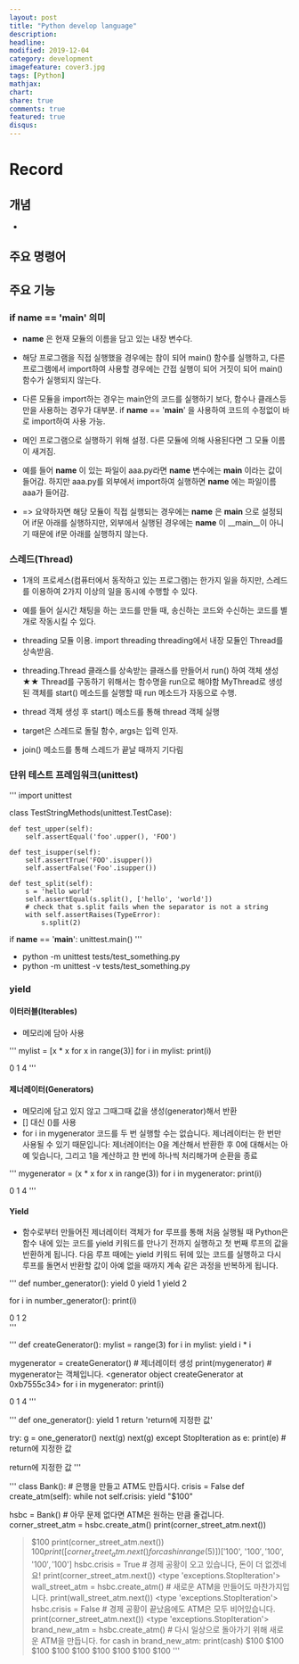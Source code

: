 ```yaml
---
layout: post
title: "Python develop language"
description: 
headline: 
modified: 2019-12-04
category: development
imagefeature: cover3.jpg
tags: [Python]
mathjax: 
chart: 
share: true
comments: true
featured: true
disqus:
---
```


# Record
## 개념
- 
## 주요 명령어


## 주요 기능
### if __name__ == '__main__' 의미
- __name__ 은 현재 모듈의 이름을 담고 있는 내장 변수다.

- 해당 프로그램을 직접 실행했을 경우에는 참이 되어 main() 함수를 실행하고, 다른 프로그램에서 import하여 사용할 경우에는 간접 실행이 되어 거짓이 되어  main()함수가 실행되지 않는다.

- 다른 모듈을 import하는 경우는 main안의 코드를 실행하기 보다, 함수나 클래스등만을 사용하는 경우가 대부분.  if __name__ == '__main__'  을 사용하여 코드의 수정없이 바로 import하여 사용 가능.

- 메인 프로그램으로 실행하기 위해 설정.
다른 모듈에 의해 사용된다면 그 모듈 이름이 새겨짐.

- 예를 들어  __name__  이 있는 파일이 aaa.py라면 __name__ 변수에는 __main__ 이라는 값이 들어감.
하지만 aaa.py를 외부에서 import하여 실행하면 __name__ 에는 파일이름 aaa가 들어감.

-  => 요약하자면 해당 모듈이 직접 실행되는 경우에는 __name__ 은 __main__ 으로 설정되어 if문 아래를 실행하지만, 외부에서 실행된 경우에는 __name__ 이 __main__이 아니기 때문에 if문 아래를 실행하지 않는다.

### 스레드(Thread)
- 1개의 프로세스(컴퓨터에서 동작하고 있는 프로그램)는 한가지 일을 하지만, 스레드를 이용하여 2가지 이상의 일을 동시에 수행할 수 있다.

- 예를 들어 실시간 채팅을 하는 코드를 만들 때, 송신하는 코드와 수신하는 코드를 별개로 작동시킬 수 있다.

- threading 모듈 이용. import threading
threading에서 내장 모듈인 Thread를 상속받음.

- threading.Thread 클래스를 상속받는 클래스를 만들어서 run() 하여 객체 생성
★★ Thread를 구동하기 위해서는 함수명을 run으로 해야함
​	MyThread로 생성된 객체를 start() 메소드를 실행할 때 run 메소드가 자동으로 수행.

- thread 객체 생성 후 start() 메소드를 통해 thread 객체 실행
- target은 스레드로 돌릴 함수, args는 입력 인자.
- join() 메소드를 통해 스레드가 끝날 때까지 기다림

### 단위 테스트 프레임워크(unittest)

'''
import unittest

class TestStringMethods(unittest.TestCase):

    def test_upper(self):
        self.assertEqual('foo'.upper(), 'FOO')

    def test_isupper(self):
        self.assertTrue('FOO'.isupper())
        self.assertFalse('Foo'.isupper())

    def test_split(self):
        s = 'hello world'
        self.assertEqual(s.split(), ['hello', 'world'])
        # check that s.split fails when the separator is not a string
        with self.assertRaises(TypeError):
            s.split(2)

if __name__ == '__main__':
    unittest.main()
'''

- python -m unittest tests/test_something.py
- python -m unittest -v tests/test_something.py


### yield 
#### 이터러블(Iterables)
- 메모리에 담아 사용

'''
mylist = [x * x for x in range(3)]
for i in mylist:
    print(i)

0
1
4
'''

#### 제너레이터(Generators)
- 메모리에 담고 있지 않고 그때그때 값을 생성(generator)해서 반환
- [] 대신 ()를 사용
- for i in mygenerator 코드를 두 번 실행할 수는 없습니다. 제너레이터는 한 번만 사용될 수 있기 때문입니다: 제너레이터는 0을 계산해서 반환한 후 0에 대해서는 아예 잊습니다, 그리고 1을 계산하고 한 번에 하나씩 처리해가며 순환을 종료

'''
mygenerator = (x * x for x in range(3))
for i in mygenerator:
    print(i)

0
1
4
'''

#### Yield
- 함수로부터 만들어진 제너레이터 객체가 for 루프를 통해 처음 실행될 때 Python은 함수 내에 있는 코드를 yield 키워드를 만나기 전까지 실행하고 첫 번째 루프의 값을 반환하게 됩니다. 다음 루프 때에는 yield 키워드 뒤에 있는 코드를 실행하고 다시 루프를 돌면서 반환할 값이 아예 없을 때까지 계속 같은 과정을 반복하게 됩니다.

'''
def number_generator():
    yield 0
    yield 1
    yield 2
 
for i in number_generator():
    print(i)

0
1
2    
'''

'''
def createGenerator():
    mylist = range(3)
    for i in mylist:
        yield i * i

mygenerator = createGenerator() # 제너레이터 생성
print(mygenerator) # mygenerator는 객체입니다.
<generator object createGenerator at 0xb7555c34>
for i in mygenerator:
    print(i)

0
1
4
'''

'''
def one_generator():
    yield 1
    return 'return에 지정한 값'
 
try:
    g = one_generator()
    next(g)
    next(g)
except StopIteration as e:
    print(e)    # return에 지정한 값

return에 지정한 값
'''

'''
class Bank(): # 은행을 만들고 ATM도 만듭시다.
    crisis = False
    def create_atm(self):
        while not self.crisis:
            yield "$100"

hsbc = Bank() # 아무 문제 없다면 ATM은 원하는 만큼 줄겁니다.
corner_street_atm = hsbc.create_atm()
print(corner_street_atm.next())
> $100
print(corner_street_atm.next())
> $100
print([corner_street_atm.next() for cash in range(5)])
> ['$100', '$100', '$100', '$100', '$100']
hsbc.crisis = True # 경제 공황이 오고 있습니다, 돈이 더 없겠네요!
print(corner_street_atm.next())
> <type 'exceptions.StopIteration'>
wall_street_atm = hsbc.create_atm() # 새로운 ATM을 만들어도 마찬가지입니다.
print(wall_street_atm.next())
> <type 'exceptions.StopIteration'>
hsbc.crisis = False # 경제 공황이 끝났음에도 ATM은 모두 비어있습니다.
print(corner_street_atm.next())
> <type 'exceptions.StopIteration'>
brand_new_atm = hsbc.create_atm() # 다시 일상으로 돌아가기 위해 새로운 ATM을 만듭니다.
for cash in brand_new_atm:
    print(cash)
> $100
> $100
> $100
> $100
> $100
> $100
> $100
> $100
> $100
'''